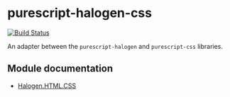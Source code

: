 # purescript-halogen-css

[![Build Status](https://travis-ci.org/slamdata/purescript-halogen-css.svg?branch=master)](https://travis-ci.org/slamdata/purescript-halogen-css)

An adapter between the `purescript-halogen` and `purescript-css` libraries.

## Module documentation

- [Halogen.HTML.CSS](docs/Halogen/HTML/CSS.md)
